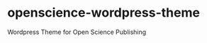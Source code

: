openscience-wordpress-theme
===========================

Wordpress Theme for Open Science Publishing